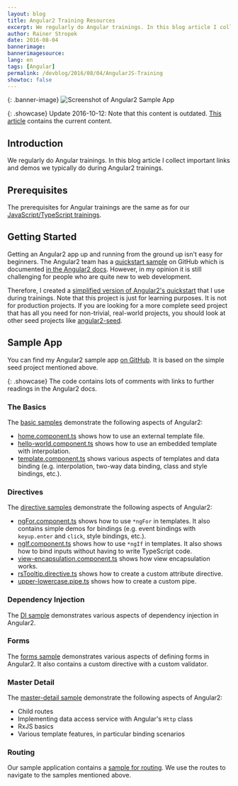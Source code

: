 ```yaml
---
layout: blog
title: Angular2 Training Resources
excerpt: We regularly do Angular trainings. In this blog article I collect important links and demos we typically do during Angular2 trainings.
author: Rainer Stropek
date: 2016-08-04
bannerimage: 
bannerimagesource:
lang: en
tags: [Angular]
permalink: /devblog/2016/08/04/AngularJS-Training
showtoc: false
---
```


{: .banner-image}
![Screenshot of Angular2 Sample App]({{site.baseurl}}/content/images/blog/2016/08/angular2-samples-app-screenshot.png)

{: .showcase}
Update 2016-10-12: Note that this content is outdated. [This article]({{site.baseurl}}/devblog/2016/10/12/Angular-2-Samples-Refresh) contains the current content.


## Introduction

We regularly do Angular trainings. In this blog article I collect important links and demos we typically do during Angular2 trainings.


## Prerequisites

The prerequisites for Angular trainings are the same as for our [JavaScript/TypeScript trainings]({{site.baseurl}}/devblog/2016/07/31/JavaScript-TypeScript-Training).


## Getting Started

Getting an Angular2 app up and running from the ground up isn't easy for beginners. The Angular2 team has a [quickstart sample](https://github.com/angular/quickstart/blob/master/README.md) on GitHub which is documented [in the Angular2 docs](https://angular.io/docs/ts/latest/quickstart.html). However, in my opinion it is still challenging for people who are quite new to web development.

Therefore, I created a [simplified version of Angular2's quickstart](https://github.com/software-architects/javascript-samples/tree/master/angular2/simple-seed) that I use during trainings. Note that this project is just for learning purposes. It is not for production projects. If you are looking for a more complete seed project that has all you need for non-trivial, real-world projects, you should look at other seed projects like [angular2-seed](https://github.com/mgechev/angular2-seed).


## Sample App

You can find my Angular2 sample app [on GitHub](https://github.com/software-architects/javascript-samples/tree/master/angular2/samples). It is based on the simple seed project mentioned above.

{: .showcase}
The code contains lots of comments with links to further readings in the Angular2 docs.

### The Basics

The [basic samples](https://github.com/software-architects/javascript-samples/tree/master/angular2/samples/app/010-basics) demonstrate the following aspects of Angular2:

* [home.component.ts](https://github.com/software-architects/javascript-samples/blob/master/angular2/samples/app/010-basics/home.component.ts) shows how to use an external template file.
* [hello-world.component.ts](https://github.com/software-architects/javascript-samples/blob/master/angular2/samples/app/010-basics/hello-world.component.ts) shows how to use an embedded template with interpolation.
* [template.component.ts](https://github.com/software-architects/javascript-samples/blob/master/angular2/samples/app/010-basics/template.component.ts) shows various aspects of templates and data binding (e.g. interpolation, two-way data binding, class and style bindings, etc.).

### Directives

The [directive samples](https://github.com/software-architects/javascript-samples/tree/master/angular2/samples/app/020-directives) demonstrate the following aspects of Angular2:

* [ngFor.component.ts](https://github.com/software-architects/javascript-samples/blob/master/angular2/samples/app/020-directives/ngFor.component.ts) shows how to use `*ngFor` in templates. It also contains simple demos for bindings (e.g. event bindings with `keyup.enter` and `click`, style bindings, etc.).
* [ngIf.component.ts](https://github.com/software-architects/javascript-samples/blob/master/angular2/samples/app/020-directives/ngIf.component.ts) shows how to use `*ngIf` in templates. It also shows how to bind inputs without having to write TypeScript code.
* [view-encapsulation.component.ts](https://github.com/software-architects/javascript-samples/blob/master/angular2/samples/app/020-directives/view-encapsulation.component.ts) shows how view encapsulation works.
* [rsTooltip.directive.ts](https://github.com/software-architects/javascript-samples/blob/master/angular2/samples/app/020-directives/rsTooltip.directive.ts) shows how to create a custom attribute directive.
* [upper-lowercase.pipe.ts](https://github.com/software-architects/javascript-samples/blob/master/angular2/samples/app/020-directives/upper-lowercase.pipe.ts) shows how to create a custom pipe.

### Dependency Injection

The [DI sample](https://github.com/software-architects/javascript-samples/blob/master/angular2/samples/app/030-depencency-injection/di.component.ts) demonstrates various aspects of dependency injection in Angular2.

### Forms

The [forms sample](https://github.com/software-architects/javascript-samples/tree/master/angular2/samples/app/040-forms) demonstrates various aspects of defining forms in Angular2. It also contains a custom directive with a custom validator.

### Master Detail

The [master-detail sample](https://github.com/software-architects/javascript-samples/tree/master/angular2/samples/app/050-master-detail) demonstrate the following aspects of Angular2:

* Child routes
* Implementing data access service with Angular's `Http` class
* RxJS basics
* Various template features, in particular binding scenarios

### Routing

Our sample application contains a [sample for routing](https://github.com/software-architects/javascript-samples/blob/master/angular2/samples/app/app.routes.ts). We use the routes to navigate to the samples mentioned above. 